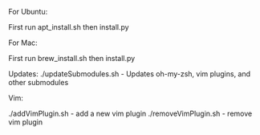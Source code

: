For Ubuntu:

First run apt_install.sh then install.py

For Mac:

First run brew_install.sh then install.py


Updates:
./updateSubmodules.sh - Updates oh-my-zsh, vim plugins, and other submodules



Vim:

./addVimPlugin.sh - add a new vim plugin
./removeVimPlugin.sh - remove vim plugin
